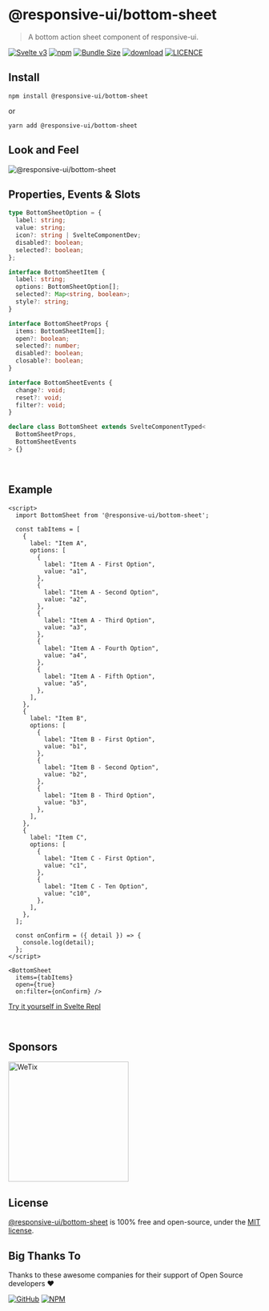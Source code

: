 # @responsive-ui/bottom-sheet

> A bottom action sheet component of responsive-ui.

<p>

[![Svelte v3](https://img.shields.io/badge/svelte-v3-orange.svg)](https://svelte.dev)
[![npm](https://img.shields.io/npm/v/@responsive-ui/bottom-sheet.svg)](https://www.npmjs.com/package/@responsive-ui/bottom-sheet)
[![Bundle Size](https://badgen.net/bundlephobia/minzip/%40responsive-ui%2Fbottom-sheet)](https://bundlephobia.com/result?p=@responsive-ui/bottom-sheet)
[![download](https://img.shields.io/npm/dw/@responsive-ui/bottom-sheet.svg)](https://www.npmjs.com/package/@responsive-ui/bottom-sheet)
[![LICENCE](https://img.shields.io/github/license/wetix/responsive-ui)](https://github.com/wetix/responsive-ui/blob/master/LICENSE)

</p>

## Install

```console
npm install @responsive-ui/bottom-sheet
```

or

```console
yarn add @responsive-ui/bottom-sheet
```

## Look and Feel

<img src="https://user-images.githubusercontent.com/28108597/104710050-9695b980-575a-11eb-8be1-00e358236f1a.png"
alt="@responsive-ui/bottom-sheet" />

## Properties, Events & Slots

```ts
type BottomSheetOption = {
  label: string;
  value: string;
  icon?: string | SvelteComponentDev;
  disabled?: boolean;
  selected?: boolean;
};

interface BottomSheetItem {
  label: string;
  options: BottomSheetOption[];
  selected?: Map<string, boolean>;
  style?: string;
}

interface BottomSheetProps {
  items: BottomSheetItem[];
  open?: boolean;
  selected?: number;
  disabled?: boolean;
  closable?: boolean;
}

interface BottomSheetEvents {
  change?: void;
  reset?: void;
  filter?: void;
}

declare class BottomSheet extends SvelteComponentTyped<
  BottomSheetProps,
  BottomSheetEvents
> {}
```

<br/>

## Example

```svelte
<script>
  import BottomSheet from '@responsive-ui/bottom-sheet';

  const tabItems = [
    {
      label: "Item A",
      options: [
        {
          label: "Item A - First Option",
          value: "a1",
        },
        {
          label: "Item A - Second Option",
          value: "a2",
        },
        {
          label: "Item A - Third Option",
          value: "a3",
        },
        {
          label: "Item A - Fourth Option",
          value: "a4",
        },
        {
          label: "Item A - Fifth Option",
          value: "a5",
        },
      ],
    },
    {
      label: "Item B",
      options: [
        {
          label: "Item B - First Option",
          value: "b1",
        },
        {
          label: "Item B - Second Option",
          value: "b2",
        },
        {
          label: "Item B - Third Option",
          value: "b3",
        },
      ],
    },
    {
      label: "Item C",
      options: [
        {
          label: "Item C - First Option",
          value: "c1",
        },
        {
          label: "Item C - Ten Option",
          value: "c10",
        },
      ],
    },
  ];

  const onConfirm = ({ detail }) => {
    console.log(detail);
  };
</script>

<BottomSheet
  items={tabItems}
  open={true}
  on:filter={onConfirm} />
```

[Try it yourself in Svelte Repl](https://svelte.dev/repl/33e75aaad3dc4ca29194c90acc0dfbed?version=latest)

<br/>

## Sponsors

<img src="https://asset.wetix.my/images/logo/wetix.png" alt="WeTix" width="240px">

## License

[@responsive-ui/bottom-sheet](https://github.com/wetix/responsive-ui/tree/master/components/bottom-sheet) is 100% free and open-source, under the [MIT license](https://github.com/wetix/responsive-ui/blob/master/LICENSE).

## Big Thanks To

Thanks to these awesome companies for their support of Open Source developers ❤

[![GitHub](https://jstools.dev/img/badges/github.svg)](https://github.com/open-source)
[![NPM](https://jstools.dev/img/badges/npm.svg)](https://www.npmjs.com/)
